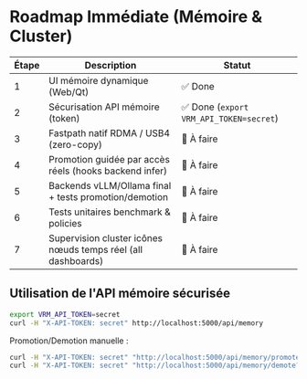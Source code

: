 # Roadmap Immédiate (Mémoire & Cluster)

| Étape | Description | Statut |
|-------|-------------|--------|
| 1 | UI mémoire dynamique (Web/Qt) | ✅ Done |
| 2 | Sécurisation API mémoire (token) | ✅ Done (`export VRM_API_TOKEN=secret`) |
| 3 | Fastpath natif RDMA / USB4 (zero-copy) | 🔄 À faire |
| 4 | Promotion guidée par accès réels (hooks backend infer) | 🔄 À faire |
| 5 | Backends vLLM/Ollama final + tests promotion/demotion | 🔄 À faire |
| 6 | Tests unitaires benchmark & policies | 🔄 À faire |
| 7 | Supervision cluster icônes nœuds temps réel (all dashboards) | 🔄 À faire |

## Utilisation de l'API mémoire sécurisée

```bash
export VRM_API_TOKEN=secret
curl -H "X-API-TOKEN: secret" http://localhost:5000/api/memory
```

Promotion/Demotion manuelle :
```bash
curl -H "X-API-TOKEN: secret" "http://localhost:5000/api/memory/promote?id=<short_id>"
curl -H "X-API-TOKEN: secret" "http://localhost:5000/api/memory/demote?id=<short_id>"
```


